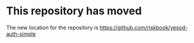 # This repository has moved

The new location for the repository is https://github.com/riskbook/yesod-auth-simple
